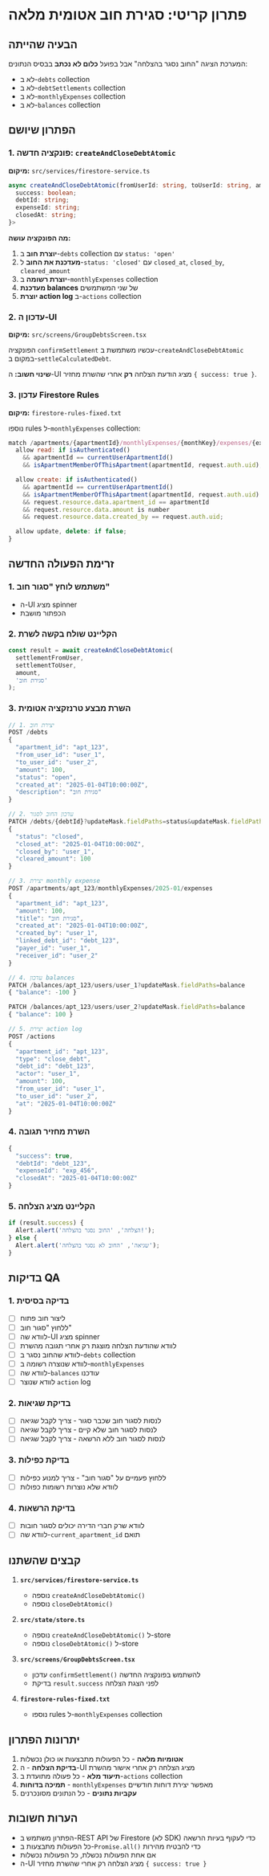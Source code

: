 # פתרון קריטי: סגירת חוב אטומית מלאה

## הבעיה שהייתה

המערכת הציגה "החוב נסגר בהצלחה" אבל בפועל **כלום לא נכתב** בבסיס הנתונים:
- לא ב-`debts` collection
- לא ב-`debtSettlements` collection  
- לא ב-`monthlyExpenses` collection
- לא ב-`balances` collection

## הפתרון שיושם

### 1. פונקציה חדשה: `createAndCloseDebtAtomic`

**מיקום:** `src/services/firestore-service.ts`

```typescript
async createAndCloseDebtAtomic(fromUserId: string, toUserId: string, amount: number, description?: string): Promise<{
  success: boolean;
  debtId: string;
  expenseId: string;
  closedAt: string;
}>
```

**מה הפונקציה עושה:**
1. **יוצרת חוב** ב-`debts` collection עם `status: 'open'`
2. **מעדכנת את החוב** ל-`status: 'closed'` עם `closed_at`, `closed_by`, `cleared_amount`
3. **יוצרת רשומה** ב-`monthlyExpenses` collection
4. **מעדכנת balances** של שני המשתמשים
5. **יוצרת action log** ב-`actions` collection

### 2. עדכון ה-UI

**מיקום:** `src/screens/GroupDebtsScreen.tsx`

הפונקציה `confirmSettlement` עכשיו משתמשת ב-`createAndCloseDebtAtomic` במקום ב-`settleCalculatedDebt`.

**שינוי חשוב:** ה-UI מציג הודעת הצלחה **רק** אחרי שהשרת מחזיר `{ success: true }`.

### 3. עדכון Firestore Rules

**מיקום:** `firestore-rules-fixed.txt`

נוספו rules ל-`monthlyExpenses` collection:

```javascript
match /apartments/{apartmentId}/monthlyExpenses/{monthKey}/expenses/{expenseId} {
  allow read: if isAuthenticated()
    && apartmentId == currentUserApartmentId()
    && isApartmentMemberOfThisApartment(apartmentId, request.auth.uid);

  allow create: if isAuthenticated()
    && apartmentId == currentUserApartmentId()
    && isApartmentMemberOfThisApartment(apartmentId, request.auth.uid)
    && request.resource.data.apartment_id == apartmentId
    && request.resource.data.amount is number
    && request.resource.data.created_by == request.auth.uid;

  allow update, delete: if false;
}
```

## זרימת הפעולה החדשה

### 1. משתמש לוחץ "סגור חוב"
- ה-UI מציג spinner
- הכפתור מושבת

### 2. הקליינט שולח בקשה לשרת
```typescript
const result = await createAndCloseDebtAtomic(
  settlementFromUser,
  settlementToUser,
  amount,
  'סגירת חוב'
);
```

### 3. השרת מבצע טרנזקציה אטומית
```typescript
// 1. יצירת חוב
POST /debts
{
  "apartment_id": "apt_123",
  "from_user_id": "user_1", 
  "to_user_id": "user_2",
  "amount": 100,
  "status": "open",
  "created_at": "2025-01-04T10:00:00Z",
  "description": "סגירת חוב"
}

// 2. עדכון החוב לסגור
PATCH /debts/{debtId}?updateMask.fieldPaths=status&updateMask.fieldPaths=closed_at&updateMask.fieldPaths=closed_by&updateMask.fieldPaths=cleared_amount
{
  "status": "closed",
  "closed_at": "2025-01-04T10:00:00Z", 
  "closed_by": "user_1",
  "cleared_amount": 100
}

// 3. יצירת monthly expense
POST /apartments/apt_123/monthlyExpenses/2025-01/expenses
{
  "apartment_id": "apt_123",
  "amount": 100,
  "title": "סגירת חוב",
  "created_at": "2025-01-04T10:00:00Z",
  "created_by": "user_1",
  "linked_debt_id": "debt_123",
  "payer_id": "user_1",
  "receiver_id": "user_2"
}

// 4. עדכון balances
PATCH /balances/apt_123/users/user_1?updateMask.fieldPaths=balance
{ "balance": -100 }

PATCH /balances/apt_123/users/user_2?updateMask.fieldPaths=balance  
{ "balance": 100 }

// 5. יצירת action log
POST /actions
{
  "apartment_id": "apt_123",
  "type": "close_debt",
  "debt_id": "debt_123",
  "actor": "user_1",
  "amount": 100,
  "from_user_id": "user_1",
  "to_user_id": "user_2",
  "at": "2025-01-04T10:00:00Z"
}
```

### 4. השרת מחזיר תגובה
```typescript
{
  "success": true,
  "debtId": "debt_123",
  "expenseId": "exp_456", 
  "closedAt": "2025-01-04T10:00:00Z"
}
```

### 5. הקליינט מציג הצלחה
```typescript
if (result.success) {
  Alert.alert('הצלחה', 'החוב נסגר בהצלחה!');
} else {
  Alert.alert('שגיאה', 'החוב לא נסגר בהצלחה');
}
```

## בדיקות QA

### 1. בדיקה בסיסית
- [ ] ליצור חוב פתוח
- [ ] ללחוץ "סגור חוב"
- [ ] לוודא שה-UI מציג spinner
- [ ] לוודא שהודעת הצלחה מוצגת רק אחרי תגובה מהשרת
- [ ] לוודא שהחוב נסגר ב-`debts` collection
- [ ] לוודא שנוצרה רשומה ב-`monthlyExpenses`
- [ ] לוודא שה-`balances` עודכנו
- [ ] לוודא שנוצר `action` log

### 2. בדיקת שגיאות
- [ ] לנסות לסגור חוב שכבר סגור - צריך לקבל שגיאה
- [ ] לנסות לסגור חוב שלא קיים - צריך לקבל שגיאה
- [ ] לנסות לסגור חוב ללא הרשאה - צריך לקבל שגיאה

### 3. בדיקת כפילות
- [ ] ללחוץ פעמיים על "סגור חוב" - צריך למנוע כפילות
- [ ] לוודא שלא נוצרות רשומות כפולות

### 4. בדיקת הרשאות
- [ ] לוודא שרק חברי הדירה יכולים לסגור חובות
- [ ] לוודא שה-`current_apartment_id` תואם

## קבצים שהשתנו

1. **`src/services/firestore-service.ts`**
   - נוספה `createAndCloseDebtAtomic()`
   - נוספה `closeDebtAtomic()`

2. **`src/state/store.ts`**
   - נוספה `createAndCloseDebtAtomic()` ל-store
   - נוספה `closeDebtAtomic()` ל-store

3. **`src/screens/GroupDebtsScreen.tsx`**
   - עדכון `confirmSettlement()` להשתמש בפונקציה החדשה
   - בדיקת `result.success` לפני הצגת הצלחה

4. **`firestore-rules-fixed.txt`**
   - נוספו rules ל-`monthlyExpenses` collection

## יתרונות הפתרון

1. **אטומיות מלאה** - כל הפעולות מתבצעות או כולן נכשלות
2. **בדיקת הצלחה** - ה-UI מציג הצלחה רק אחרי אישור מהשרת
3. **תיעוד מלא** - כל פעולה מתועדת ב-`actions` collection
4. **תמיכה בדוחות** - `monthlyExpenses` מאפשר יצירת דוחות חודשיים
5. **עקביות נתונים** - כל הנתונים מסונכרנים

## הערות חשובות

- הפתרון משתמש ב-REST API של Firestore (לא SDK) כדי לעקוף בעיות הרשאה
- כל הפעולות מתבצעות ב-`Promise.all()` כדי להבטיח מהירות
- אם אחת הפעולות נכשלת, כל הפעולות נכשלות
- ה-UI מציג הצלחה רק אחרי שהשרת מחזיר `{ success: true }`
